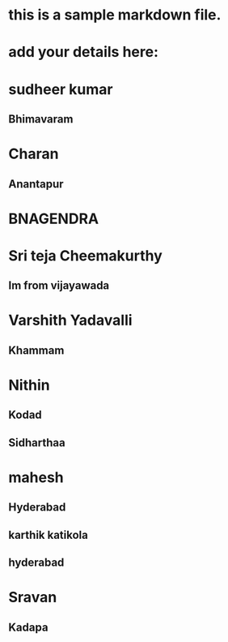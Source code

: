 
# this is a sample markdown file. 
# add your details here: 
# sudheer kumar
## Bhimavaram
# Charan
## Anantapur
# BNAGENDRA
# Sri teja Cheemakurthy
## Im from vijayawada
# Varshith Yadavalli
## Khammam
# Nithin
## Kodad
## Sidharthaa
# mahesh
## Hyderabad
## karthik katikola
## hyderabad


















# Sravan
## Kadapa

